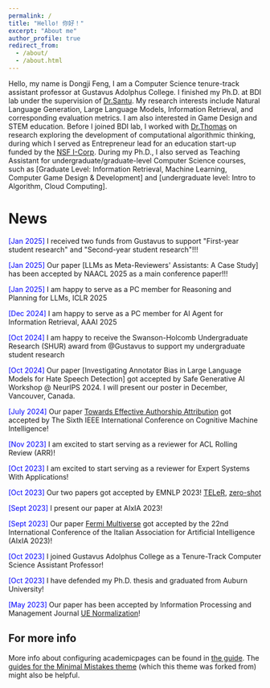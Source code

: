 ```yaml
---
permalink: /
title: "Hello! 你好！"
excerpt: "About me"
author_profile: true
redirect_from: 
  - /about/
  - /about.html
---
```


Hello, my name is Dongji Feng, I am a Computer Science tenure-track assistant professor at Gustavus Adolphus College. I finished my Ph.D. at BDI lab under the supervision of [Dr.Santu](https://karmake2.github.io/). My research interests include Natural Language Generation, Large Language Models, Information Retrieval, and corresponding evaluation metrics. I am also interested in Game Design and STEM education. 
Before I joined BDI lab, I worked with [Dr.Thomas](https://eng.auburn.edu/directory/jnt0020) on research exploring the development of computational algorithmic thinking, during which I served as Entrepreneur lead for an education start-up funded by the [NSF I-Corp](https://new.nsf.gov/funding/initiatives/i-corps).
During my Ph.D., I also served as Teaching Assistant for undergraduate/graduate-level Computer Science courses, such as [Graduate Level: Information Retrieval, Machine Learning, Computer Game Design & Development] and [undergraduate level: Intro to Algorithm, Cloud Computing]. 




News
======

<span style="color:blue;">[Jan 2025] </span> I received two funds from Gustavus to support "First-year student research" and "Second-year student research"!!! 

<span style="color:blue;">[Jan 2025] </span> Our paper [LLMs as Meta-Reviewers' Assistants: A Case Study] has been accepted by NAACL 2025 as a main conference paper!!!

<span style="color:blue;">[Jan 2025] </span> I am happy to serve as a PC member for  Reasoning and Planning for LLMs, ICLR 2025

<span style="color:blue;">[Dec 2024] </span> I am happy to serve as a PC member for  AI Agent for Information Retrieval, AAAI 2025

<span style="color:blue;">[Oct 2024] </span>I am happy to receive the Swanson-Holcomb Undergraduate Research (SHUR) award from @Gustavus to support my undergraduate student research

<span style="color:blue;">[Oct 2024] </span> Our paper [Investigating Annotator Bias in Large Language Models for Hate Speech Detection] got accepted by Safe Generative AI Workshop @ NeurIPS 2024. I will present our poster in December, Vancouver, Canada.

<span style="color:blue;">[July 2024] </span> Our paper [Towards Effective Authorship Attribution](https://ieeexplore.ieee.org/abstract/document/10835464) got accepted by The Sixth IEEE International Conference on Cognitive Machine Intelligence!

 <span style="color:blue;">[Nov 2023] </span> I am excited to start serving as a reviewer for  ACL Rolling Review (ARR)!

 <span style="color:blue;">[Oct 2023] </span> I am excited to start serving as a reviewer for Expert Systems With Applications!

 <span style="color:blue;">[Oct 2023] </span> Our two papers got accepted by EMNLP 2023! [TELeR](https://arxiv.org/abs/2305.11430), [zero-shot](https://arxiv.org/abs/2304.07382)

 <span style="color:blue;">[Sept 2023] </span> I present our paper at AIxIA 2023!

 <span style="color:blue;">[Sept 2023] </span> Our paper [Fermi Multiverse](chrome-extension://efaidnbmnnnibpcajpcglclefindmkaj/https://ceur-ws.org/Vol-3551/paper9.pdf) got accepted by the 22nd International Conference of the Italian Association for Artificial Intelligence (AIxIA 2023)!

 <span style="color:blue;">[Oct 2023] </span> I joined Gustavus Adolphus College as a Tenure-Track Computer Science Assistant Professor!

 <span style="color:blue;">[Oct 2023] </span> I have defended my Ph.D. thesis and graduated from Auburn University!

 <span style="color:blue;">[May 2023] </span> Our paper has been accepted by Information Processing and Management Journal [UE Normalization](https://www.sciencedirect.com/science/article/abs/pii/S0306457323001413)! 


For more info
------
More info about configuring academicpages can be found in [the guide](https://academicpages.github.io/markdown/). The [guides for the Minimal Mistakes theme](https://mmistakes.github.io/minimal-mistakes/docs/configuration/) (which this theme was forked from) might also be helpful.
